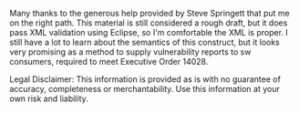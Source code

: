 Many thanks to the generous help provided by Steve Springett that put me on the right path. This material is still considered a rough draft, but it does pass XML validation using Eclipse, so I'm comfortable the XML is proper. I still have a lot to learn about the semantics of this construct, but it looks very promising as a method to supply vulnerability reports to sw consumers, required to meet Executive Order 14028.

Legal Disclaimer: 
This information is provided as is with no guarantee of accuracy, completeness or merchantability. Use this information at your own risk and liability.  
